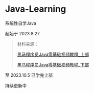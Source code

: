 # Java-Learning
系统性自学Java

起始于 2023.8.27

> 材料来源：
>
> [黑马程序员Java零基础视频教程_上部](https://www.bilibili.com/video/BV17F411T7Ao/?spm_id_from=333.999.0.0&vd_source=e809f84344bb5c2b4e39f514b6432373)
>
> [黑马程序员Java零基础视频教程_下部](https://www.bilibili.com/video/BV1yW4y1Y7Ms/?spm_id_from=333.999.0.0)

至 2023.10.5 已学完上部

持续更新中

